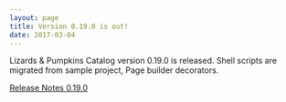 ```yaml
---
layout: page
title: Version 0.19.0 is out!
date: 2017-03-04
---
```


Lizards & Pumpkins Catalog version 0.19.0 is released. Shell scripts are migrated from sample project, Page builder decorators.

[Release Notes 0.19.0](https://github.com/lizards-and-pumpkins/catalog/releases/tag/0.19.0)
